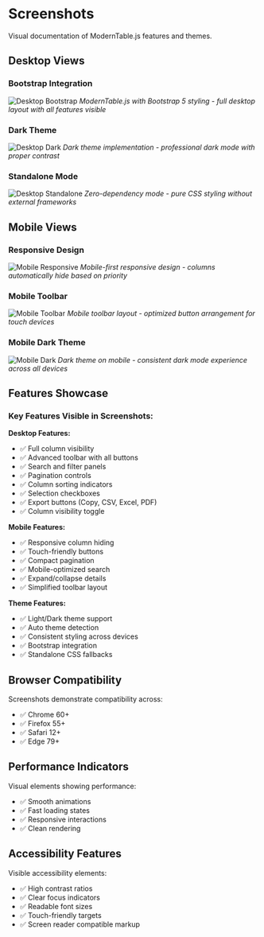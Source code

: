 # Screenshots

Visual documentation of ModernTable.js features and themes.

## Desktop Views

### Bootstrap Integration
![Desktop Bootstrap](../screenshots/desktop-bootstrap.png)
*ModernTable.js with Bootstrap 5 styling - full desktop layout with all features visible*

### Dark Theme
![Desktop Dark](../screenshots/desktop-dark.png)
*Dark theme implementation - professional dark mode with proper contrast*

### Standalone Mode
![Desktop Standalone](../screenshots/desktop-standalone.png)
*Zero-dependency mode - pure CSS styling without external frameworks*

## Mobile Views

### Responsive Design
![Mobile Responsive](../screenshots/mobile-responsive.png)
*Mobile-first responsive design - columns automatically hide based on priority*

### Mobile Toolbar
![Mobile Toolbar](../screenshots/mobile-toolbar.png)
*Mobile toolbar layout - optimized button arrangement for touch devices*

### Mobile Dark Theme
![Mobile Dark](../screenshots/mobile-dark.png)
*Dark theme on mobile - consistent dark mode experience across all devices*

## Features Showcase

### Key Features Visible in Screenshots:

**Desktop Features:**
- ✅ Full column visibility
- ✅ Advanced toolbar with all buttons
- ✅ Search and filter panels
- ✅ Pagination controls
- ✅ Column sorting indicators
- ✅ Selection checkboxes
- ✅ Export buttons (Copy, CSV, Excel, PDF)
- ✅ Column visibility toggle

**Mobile Features:**
- ✅ Responsive column hiding
- ✅ Touch-friendly buttons
- ✅ Compact pagination
- ✅ Mobile-optimized search
- ✅ Expand/collapse details
- ✅ Simplified toolbar layout

**Theme Features:**
- ✅ Light/Dark theme support
- ✅ Auto theme detection
- ✅ Consistent styling across devices
- ✅ Bootstrap integration
- ✅ Standalone CSS fallbacks

## Browser Compatibility

Screenshots demonstrate compatibility across:
- ✅ Chrome 60+
- ✅ Firefox 55+
- ✅ Safari 12+
- ✅ Edge 79+

## Performance Indicators

Visual elements showing performance:
- ✅ Smooth animations
- ✅ Fast loading states
- ✅ Responsive interactions
- ✅ Clean rendering

## Accessibility Features

Visible accessibility elements:
- ✅ High contrast ratios
- ✅ Clear focus indicators
- ✅ Readable font sizes
- ✅ Touch-friendly targets
- ✅ Screen reader compatible markup